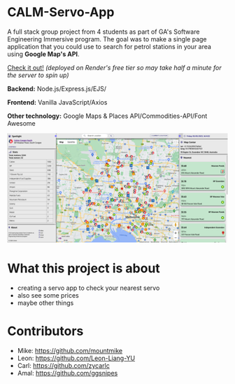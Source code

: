 # CALM-Servo-App

A full stack group project from 4 students as part of GA's Software Engineering Immersive program. The goal was to make a single page application that you could use to search for petrol stations in your area using **Google Map's API**.

[Check it out!](https://calm-servo-app-wphj.onrender.com/) *(deployed on Render's free tier so may take half a minute for the server to spin up)*

**Backend:** Node.js/Express.js/EJS/

**Frontend:** Vanilla JavaScript/Axios

**Other technology:** Google Maps & Places API/Commodities-API/Font Awesome

![Screenshot](https://github.com/mountmike/CALM-Servo-App/blob/main/planning/screenshot1.png)

# What this project is about

- creating a servo app to check your nearest servo
- also see some prices
- maybe other things

# Contributors

- Mike: https://github.com/mountmike
- Leon: https://github.com/Leon-Liang-YU
- Carl: https://github.com/zycarlc
- Amal: https://github.com/ggsnipes



